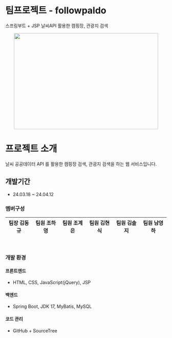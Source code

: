 <link rel="stylesheet" as="style" crossorigin href="https://cdn.jsdelivr.net/gh/orioncactus/pretendard@v1.3.9/dist/web/variable/pretendardvariable.min.css" />

# 팀프로젝트 - followpaldo
스프링부트 + JSP 날씨API 활용한 캠핑장, 관광지 검색
<br>
<p align="center"><img src="https://github.com/followpaldo/followpaldo_project/assets/151708233/333d689f-b45a-498f-9b56-4318beda2421" width="450" height="300"></p>




# 프로젝트 소개
날씨 공공데이터 API 를 활용한 캠핑장 검색, 관광지 검색을 하는 웹 서비스입니다.
<br>

## 개발기간 
* 24.03.18 ~ 24.04.12

### 멤버구성
| **팀장 김동규** | **팀원 조하영** | **팀원 조계은** | **팀원 김현식** | **팀원 김솔지** |  **팀원 남영하** | 
| :------: |  :------: | :------: | :------: | :------: | :------: |

<br>

### 개발 환경

#### 프론트엔드
- HTML, CSS, JavaScript(jQuery), JSP
#### 백엔드
- Spring Boot, JDK 17, MyBatis, MySQL
#### 코드 관리
- GitHub + SourceTree

</div>
  
